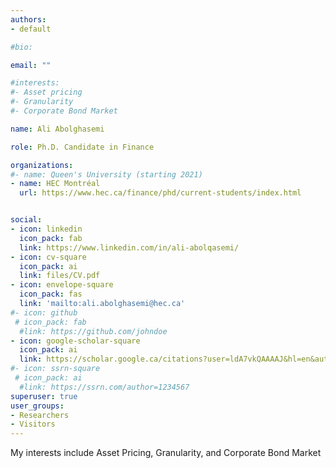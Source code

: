```yaml
---
authors:
- default

#bio:

email: ""

#interests:
#- Asset pricing
#- Granularity
#- Corporate Bond Market

name: Ali Abolghasemi

role: Ph.D. Candidate in Finance

organizations:
#- name: Queen's University (starting 2021)
- name: HEC Montréal
  url: https://www.hec.ca/finance/phd/current-students/index.html


social:
- icon: linkedin
  icon_pack: fab
  link: https://www.linkedin.com/in/ali-abolqasemi/
- icon: cv-square
  icon_pack: ai
  link: files/CV.pdf
- icon: envelope-square
  icon_pack: fas
  link: 'mailto:ali.abolghasemi@hec.ca'
#- icon: github
 # icon_pack: fab
  #link: https://github.com/johndoe
- icon: google-scholar-square
  icon_pack: ai
  link: https://scholar.google.ca/citations?user=ldA7vkQAAAAJ&hl=en&authuser=1
#- icon: ssrn-square
 # icon_pack: ai
  #link: https://ssrn.com/author=1234567
superuser: true
user_groups:
- Researchers
- Visitors
---
```

My interests include Asset Pricing, Granularity, and Corporate Bond Market
